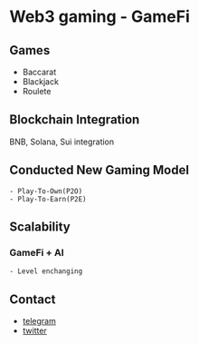 # Web3 gaming - GameFi

## Games
- Baccarat
- Blackjack
- Roulete

## Blockchain Integration

BNB, Solana, Sui integration 

## Conducted New Gaming Model
    
    - Play-To-Own(P2O)
    - Play-To-Earn(P2E)

## Scalability

### GameFi + AI

    - Level enchanging
## Contact
- [telegram](https://t.me/caterpillardev)
- [twitter](https://x.com/caterpillardev)
